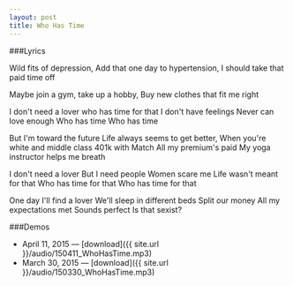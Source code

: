 ```yaml
---
layout: post
title: Who Has Time
---
```


###Lyrics

Wild fits of depression,
Add that one day to hypertension,
I should take that paid time off

Maybe join a gym,
take up a hobby,
Buy new clothes that fit me right

I don't need a lover
who has time for that
I don't have feelings
Never can love enough
Who has time
Who has time

But I'm toward the future
Life always seems to get better,
When you're white and middle class
401k with Match
All my premium's paid
My yoga instructor helps me breath

I don't need a lover
But I need people
Women scare me
Life wasn't meant for that
Who has time for that
Who has time for that

One day I'll find a lover
We'll sleep in different beds
Split our money
All my expectations met
Sounds perfect
Is that sexist?

###Demos
* April 11, 2015 — [download]({{ site.url }}/audio/150411_WhoHasTime.mp3)
* March 30, 2015 — [download]({{ site.url }}/audio/150330_WhoHasTime.mp3)